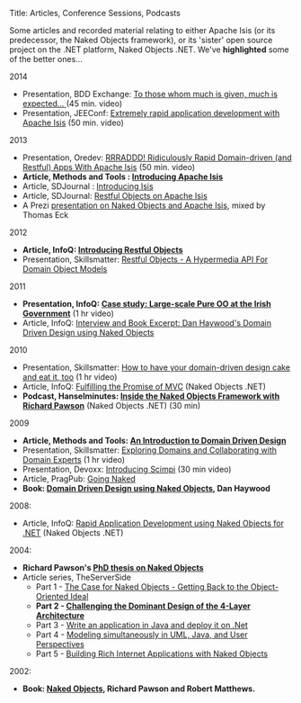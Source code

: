 Title: Articles, Conference Sessions, Podcasts

[//]: # (content to copy to ???)

Some articles and recorded material relating to either Apache Isis (or its predecessor, the Naked Objects framework), or its 'sister' open source project on the .NET platform, Naked Objects .NET.  We've **highlighted** some of the better ones...

2014

* Presentation, BDD Exchange: [To those whom much is given, much is expected... ](https://skillsmatter.com/skillscasts/5638-to-those-whom-much-is-given-much-is-expected) (45 min. video)
* Presentation, JEEConf: [Extremely rapid application development with Apache Isis](https://www.youtube.com/watch?v=BNGUqZ6YE-M) (50 min. video)

2013

* Presentation, Oredev: [RRRADDD! Ridiculously Rapid Domain-driven (and Restful) Apps With Apache Isis](http://oredev.org/2013/wed-fri-conference/rrraddd-ridiculously-rapid-domain-driven-and-restful-apps-with-apache-isis)  (50 min. video)
* **Article, Methods and Tools : [Introducing Apache Isis](http://www.methodsandtools.com/PDF/mt201302.pdf)**
* Article, SDJournal : [Introducing Isis](http://sdjournal.org/software-developers-journal-open-012013-2/)
* Article, SDJournal: [Restful Objects on Apache Isis](http://sdjournal.org/software-developers-journal-open-012013-2/)
* A Prezi [presentation on Naked Objects and Apache Isis](http://prezi.com/cunfhjsf8dqg/braiv-apache-isis/), mixed by Thomas Eck 

2012

* **Article, InfoQ: [Introducing Restful Objects](http://www.infoq.com/articles/Intro_Restful_Objects)**
* Presentation, Skillsmatter: [Restful Objects - A Hypermedia API For Domain Object Models](http://skillsmatter.com/podcast/java-jee/restful-objects)

2011

* **Presentation, InfoQ: [Case study: Large-scale Pure OO at the Irish Government](http://www.infoq.com/presentations/Large-scale-Pure-OO-Irish-Government)**  (1 hr video)
* Article, InfoQ: [Interview and Book Excerpt: Dan Haywood's Domain Driven Design using Naked Objects](http://www.infoq.com/articles/haywood-ddd-no)

2010

* Presentation, Skillsmatter: [How to have your domain-driven design cake and eat it, too](http://skillsmatter.com/podcast/java-jee/have-your-ddd-cake-eat-it-too) (1 hr video)
* Article, InfoQ: [Fulfilling the Promise of MVC](http://www.infoq.com/articles/Nacked-MVC) (Naked Objects .NET)
* **Podcast, Hanselminutes: [Inside the Naked Objects Framework with Richard Pawson](http://www.hanselman.com/blog/HanselminutesPodcast233InsideTheNakedObjectsFrameworkWithRichardPawson.aspx)** (Naked Objects .NET) (30 min)

2009

* **Article, Methods and Tools: [An Introduction to Domain Driven Design](http://www.methodsandtools.com/archive/archive.php?id=97)**
* Presentation, Skillsmatter: [Exploring Domains and Collaborating with Domain Experts](http://skillsmatter.com/podcast/design-architecture/exploring-domains-and-collaborating-with-domain-experts)  (1 hr video)
* Presentation, Devoxx: [Introducing Scimpi](http://www.parleys.com/#id=1671&st=5) (30 min video)
* Article, PragPub: [Going Naked](http://pragprog.com/magazines/2009-12)
* **Book: [Domain Driven Design using Naked Objects](./books.html), Dan Haywood**

2008:

* Article, InfoQ: [Rapid Application Development using Naked Objects for .NET](http://www.infoq.com/articles/RAD-Naked-Objects) (Naked Objects .NET)


2004:

* **Richard Pawson's [PhD thesis on Naked Objects](./Pawson-Naked-Objects-thesis.pdf)**
* Article series, TheServerSide
  * Part 1 - [The Case for Naked Objects - Getting Back to the Object-Oriented Ideal](http://www.theserverside.com/news/1365562/Part-1-The-Case-for-Naked-Objects-Getting-Back-to-the-Object-Oriented-Ideal)
  * **Part 2 - [Challenging the Dominant Design of the 4-Layer Architecture](http://www.theserverside.com/news/1365568/Part-2-Challenging-the-Dominant-Design-of-the-4-Layer-Architecture)**
  * Part 3 - [Write an application in Java and deploy it on .Net](http://www.theserverside.com/news/1365570/Part-3-Write-an-application-in-Java-and-deploy-it-on-Net)
  * Part 4 - [Modeling simultaneously in UML, Java, and User Perspectives](http://www.theserverside.com/news/1366868/Part-4-Modeling-simultaneously-in-UML-Java-and-User-Perspectives)
  * Part 5 - [Building Rich Internet Applications with Naked Objects](http://www.theserverside.com/news/1366871/Part-5-Building-Rich-Internet-Applications-with-Naked-Objects)

2002:

* **Book: [Naked Objects](./books.html), Richard Pawson and Robert Matthews.**
